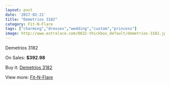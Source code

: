 ```yaml
---
layout: post
date: '2017-02-21'
title: "Demetrios 3182"
category: Fit-N-Flare
tags: ["charming","dresses","wedding","custom","princess"]
image: http://www.extralace.com/8632-thickbox_default/demetrios-3182.jpg
---
```

Demetrios 3182

On Sales: **$392.98**
<a href="https://www.extralace.com/fit-n-flare/4101-demetrios-3182.html"><amp-img layout="responsive" width="600" height="600" src="//www.extralace.com/8632-thickbox_default/demetrios-3182.jpg" alt="Demetrios 3182 0" /></a>
<a href="https://www.extralace.com/fit-n-flare/4101-demetrios-3182.html"><amp-img layout="responsive" width="600" height="600" src="//www.extralace.com/8633-thickbox_default/demetrios-3182.jpg" alt="Demetrios 3182 1" /></a>

Buy it: [Demetrios 3182](https://www.extralace.com/fit-n-flare/4101-demetrios-3182.html "Demetrios 3182")

View more: [Fit-N-Flare](https://www.extralace.com/4-fit-n-flare "Fit-N-Flare")